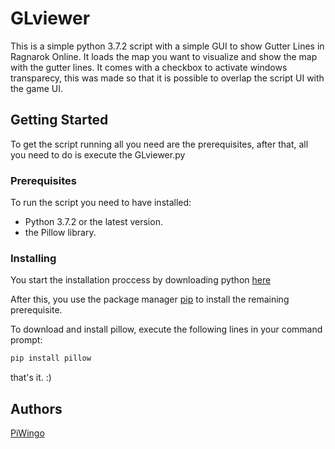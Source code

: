 
# GLviewer

This is a simple python 3.7.2 script with a simple GUI to show Gutter Lines in Ragnarok Online. It loads the map you want to visualize and show the map with the gutter lines. It comes with a checkbox to activate windows transparecy, this was made so that it is possible to overlap the script UI with the game UI.

## Getting Started

To get the script running all you need are the prerequisites, after that, all you need to do is execute the GLviewer.py

### Prerequisites

To run the script you need to have installed:

* Python 3.7.2 or the latest version.
* the Pillow library.

### Installing

You start the installation proccess by downloading python [here](https://www.python.org/downloads/)

After this, you use the package manager [pip](https://pip.pypa.io/en/stable/) to install the remaining prerequisite.

To download and install pillow, execute the following lines in your command prompt:

```bash
pip install pillow
```
that's it. :)

## Authors

[PiWingo](https://github.com/PiWingo)
